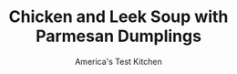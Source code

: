 ---
layout: ../../layouts/MarkdownPostLayout.astro
title: Chicken and Leek Soup with Parmesan Dumplings
author: America's Test Kitchen
pubDate: 2023-03-15
description: "Our clever method produces comforting chicken soup with flavorful dumplings in just half an hour."
image_url: https://res.cloudinary.com/hksqkdlah/image/upload/ar_1:1,c_fill,dpr_2.0,f_auto,fl_lossy.progressive.strip_profile,g_faces:auto,q_auto:low,w_344/43854-sfs-chicken-and-leek-soup-with-parmesan-dumplings-207
tags: ["Main Courses","Chicken","Vegetables","Weeknight","Soups","Cookbook Collection"]
calories: 
protein: 
carbohydrates: 
fats: 
fiber: 
ingredients: ["1 cup, all-purpose flour","1 ounce, Parmesan cheese, grated (½ cup)","1/3 cup, water","1 , large egg, lightly beaten","1 teaspoon, table salt, divided","1/2 teaspoon, baking powder","1/4 teaspoon, pepper","4 tablespoons, unsalted butter","1 pound, leeks, white and light green parts only, halved lengthwise, sliced ½ inch thick, and washed thoroughly","2 , garlic cloves, minced","6 cups, chicken broth","1 (2½-pound), rotisserie chicken, skin and bones discarded, meat shredded into bite-size pieces (3 cups)"]
serves: 4
time: "30 minutes"
instructions: ["Combine flour, Parmesan, water, egg, ½ teaspoon salt, baking powder, and pepper in bowl; set aside.","Melt butter in Dutch oven over medium-high heat. Add leeks and remaining ½ teaspoon salt and cook until softened and beginning to brown, 8 to 10 minutes. Add garlic and cook until fragrant, about 1 minute. Stir in broth and bring to simmer.","Reduce heat to medium. Using 2 spoons, scrape rough tablespoon-size dumplings into soup and cook, without stirring, for 2 minutes. Gently stir to break up dumplings and continue to cook 2 minutes longer. Carefully stir in chicken and cook until heated through, about 1 minute. Serve."]
nutrition: undefined
notes: "Sprinkle with chopped parsley before serving, if desired."
---